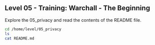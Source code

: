 ## Level 05 - Training: Warchall - The Beginning

Explore the 05_privacy and read the contents of the README file.

```bash 
cd /home/level/05_privacy
ls
cat README.md
```
